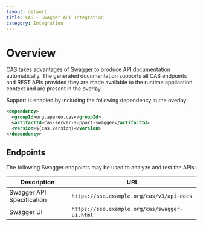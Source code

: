 ```yaml
---
layout: default
title: CAS - Swagger API Integration
category: Integration
---
```


# Overview

CAS takes advantages of [Swagger](https://swagger.io/) to produce API documentation automatically. The generated documentation supports all CAS endpoints and REST APIs provided they are made available to the runtime application context and are present in the overlay.

Support is enabled by including the following dependency in the overlay:

```xml
<dependency>
  <groupId>org.apereo.cas</groupId>
  <artifactId>cas-server-support-swagger</artifactId>
  <version>${cas.version}</version>
</dependency>
```

## Endpoints

The following Swagger endpoints may be used to analyze and test the APIs:

| Description               | URL                                           |
| ------------------------- | --------------------------------------------- |
| Swagger API Specification | `https://sso.example.org/cas/v3/api-docs`     |
| Swagger UI                | `https://sso.example.org/cas/swagger-ui.html` |       
